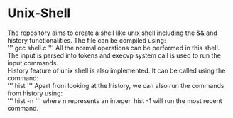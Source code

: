 # Unix-Shell
The repository aims to create a shell like unix shell including the && and history functionalities. The file can be compiled using: <br>
''' 
gcc shell.c
'''
All the normal operations can be performed in this shell. The input is parsed into tokens and execvp system call is used to run the input commands.<br>
History feature of unix shell is also implemented. It can be called using the command:<br>
'''
hist
'''
Apart from looking at the history, we can also run the commands from history using:<br>
'''
hist -n
'''
where n represents an integer. hist -1 will run the most recent command.

